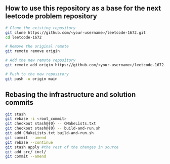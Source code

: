 ## How to use this repository as a base for the next leetcode problem repository

```bash
# Clone the existing repository
git clone https://github.com/<your-username>/leetcode-1672.git
cd leetcode-1672

# Remove the original remote
git remote remove origin

# Add the new remote repository
git remote add origin https://github.com/<your-username>/leetcode-1672-new.git

# Push to the new repository
git push -u origin main
```

## Rebasing the infrastructure and solution commits

```bash
git stash
git rebase -i <root_commit>
git checkout stash@{0} -- CMakeLists.txt
git checkout stash@{0} -- build-and-run.sh
git add CMakeLists.txt build-and-run.sh
git commit --amend
git rebase --continue
git stash apply #the rest of the changes in source
git add src/ incl/
git commit --amend
```